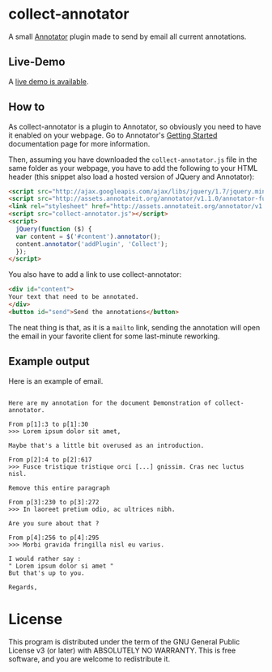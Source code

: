 # collect-annotator

A small [Annotator](http://annotatorjs.org/) plugin made to send by email all current annotations. 

## Live-Demo
A [live demo is available](http://www.eleves.ens.fr/home/doulcier/projects/collect-annotator/demo.html).

## How to

As collect-annotator is a plugin to Annotator, so obviously you need
to have it enabled on your webpage. Go to Annotator's [Getting
Started](http://docs.annotatorjs.org/en/latest/getting-started.html)
documentation page for more information.

Then, assuming you have downloaded the `collect-annotator.js` file in the same folder as your webpage, you have to add the following to your HTML header (this snippet also load a hosted version of JQuery and Annotator):

```html
<script src="http://ajax.googleapis.com/ajax/libs/jquery/1.7/jquery.min.js"></script>
<script src="http://assets.annotateit.org/annotator/v1.1.0/annotator-full.min.js"></script>
<link rel="stylesheet" href="http://assets.annotateit.org/annotator/v1.1.0/annotator.min.css">
<script src="collect-annotator.js"></script>
<script>
  jQuery(function ($) {
  var content = $('#content').annotator();
  content.annotator('addPlugin', 'Collect');
  });
</script>
```

You also have to add a link to use collect-annotator:

```html
<div id="content">
Your text that need to be annotated.
</div>
<button id="send">Send the annotations</button>
```

The neat thing is that, as it is a `mailto` link, sending the
annotation will open the email in your favorite client for some
last-minute reworking.

## Example output

Here is an example of email. 

```Hello,

Here are my annotation for the document Demonstration of collect-annotator.

From p[1]:3 to p[1]:30
>>> Lorem ipsum dolor sit amet,

Maybe that's a little bit overused as an introduction.

From p[2]:4 to p[2]:617
>>> Fusce tristique tristique orci [...] gnissim. Cras nec luctus nisl.

Remove this entire paragraph

From p[3]:230 to p[3]:272
>>> In laoreet pretium odio, ac ultrices nibh.

Are you sure about that ?

From p[4]:256 to p[4]:295
>>> Morbi gravida fringilla nisl eu varius.

I would rather say :
" Lorem ipsum dolor si amet "
But that's up to you.

Regards,

```

# License

This program is distributed under the term of the GNU General Public
License v3 (or later) with ABSOLUTELY NO WARRANTY. This is free
software, and you are welcome to redistribute it.

